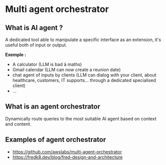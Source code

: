 # Multi agent orchestrator

## What is AI agent ?

A dedicated tool able to manipulate a specific interface as an extension, it's useful both of input or output.

**Exemple :**
 * A calculator (LLM is bad à maths)
 * Gmail calendar (LLM can now create a reunion date)
 * chat agent of inputs by clients (LLM can dialog with your client, about healthcare, customers, IT supports... through a dedicated specialised client)
 * ...

## What is an agent orchestrator

Dynamically route queries to the most suitable AI agent based on context and content.


## Examples of agent orchestrator

 * https://github.com/awslabs/multi-agent-orchestrator
 * https://fredk8.dev/blog/fred-design-and-architecture

